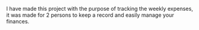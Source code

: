 I have made this project with the purpose of tracking the weekly expenses, it was made for 2 persons to keep a record and easily manage your finances.
